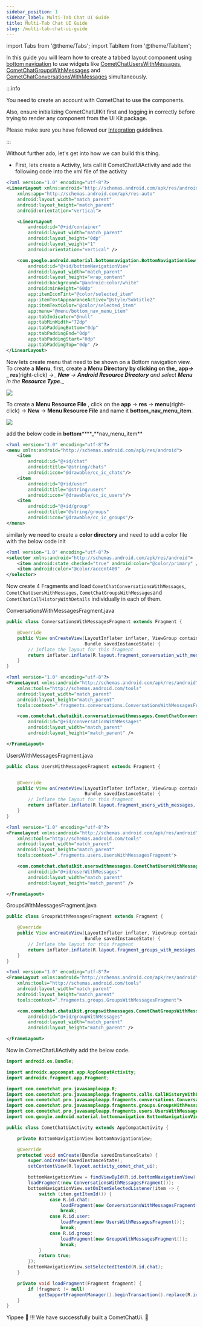 ```yaml
---
sidebar_position: 1
sidebar_label: Multi-Tab Chat UI Guide
title: Multi-Tab Chat UI Guide
slug: /multi-tab-chat-ui-guide
---
```


import Tabs from '@theme/Tabs';
import TabItem from '@theme/TabItem';

In this guide you will learn how to create a tabbed layout component using [bottom navigation](https://m2.material.io/components/bottom-navigation#using-tabs) to use widgets like [CometChatUsersWithMessages](./users-with-messages), [CometChatGroupsWithMessages](./groups-with-messages) and [CometChatConversationsWithMessages](./users-with-messages) simultaneously.

:::info

You need to create an account with CometChat to use the components.

Also, ensure initializing CometChatUIKit first and logging in correctly before trying to render any component from the UI Kit package.

Please make sure you have followed our [Integration](../02-getting-started.md) guidelines.

:::

Without further ado, let's get into how we can build this thing.

- First, lets create a Activity, lets call it CometChatUiActivity and add the following code into the xml file of the activity

<Tabs>
<TabItem value="xml" label="XML">

```xml
<?xml version="1.0" encoding="utf-8"?>
<LinearLayout xmlns:android="http://schemas.android.com/apk/res/android"
    xmlns:app="http://schemas.android.com/apk/res-auto"
    android:layout_width="match_parent"
    android:layout_height="match_parent"
    android:orientation="vertical">

    <LinearLayout
        android:id="@+id/container"
        android:layout_width="match_parent"
        android:layout_height="0dp"
        android:layout_weight="1"
        android:orientation="vertical" />

    <com.google.android.material.bottomnavigation.BottomNavigationView
        android:id="@+id/bottomNavigationView"
        android:layout_width="match_parent"
        android:layout_height="wrap_content"
        android:background="@android:color/white"
        android:minHeight="60dp"
        app:itemIconTint="@color/selected_item"
        app:itemTextAppearanceActive="@style/Subtitle2"
        app:itemTextColor="@color/selected_item"
        app:menu="@menu/bottom_nav_menu_item"
        app:tabIndicator="@null"
        app:tabMinWidth="72dp"
        app:tabPaddingBottom="0dp"
        app:tabPaddingEnd="0dp"
        app:tabPaddingStart="0dp"
        app:tabPaddingTop="0dp" />
</LinearLayout>
```

</TabItem>
</Tabs>

Now lets create menu that need to be shown on a Bottom navigation view. To create a **Menu**, first, create a **Menu Directory** **by clicking on the\_** **app**_**-&gt;**_ **\_ res**(right-click) -&gt;\_ _**New**_ _-&gt;_ _**Android Resource Directory**_ _and select_ _**Menu**_ _in the_ _**Resource Type**_.\_

![](./assets/l9edombe1wtdvkqfyipwq2qk1clm4p1k2h0iuxev0j1pmnwh91sg6tl3lmz18ub4.png)

To create a **Menu Resource File** , click on the **app** -&gt; **res** -&gt; **menu**(right-click) -&gt; **New** -&gt; **Menu Resource File** and name it **bottom_nav_menu_item**.

![](./assets/zb9hggzii3w01gdsa6je0kaw0qy7ebduke22io84jj2159dflf39t22ofkhcmjtq.png)

add the below code in **bottom**_\*\*_**\_**nav_menu_item\*\*

<Tabs>
<TabItem value="xml" label="XML">

```xml
<?xml version="1.0" encoding="utf-8"?>
<menu xmlns:android="http://schemas.android.com/apk/res/android">
    <item
        android:id="@+id/chat"
        android:title="@string/chats"
        android:icon="@drawable/cc_ic_chats"/>
    <item
        android:id="@+id/user"
        android:title="@string/users"
        android:icon="@drawable/cc_ic_users"/>
    <item
        android:id="@+id/group"
        android:title="@string/groups"
        android:icon="@drawable/cc_ic_groups"/>
</menu>
```

</TabItem>
</Tabs>

similarly we need to create a **color directory** and need to add a color file with the below code init

<Tabs>
<TabItem value="xml" label="XML">

```xml
<?xml version="1.0" encoding="utf-8"?>
<selector xmlns:android="http://schemas.android.com/apk/res/android">
    <item android:state_checked="true" android:color="@color/primary" />
    <item android:color="@color/accent400"  />
</selector>
```

</TabItem>
</Tabs>

Now create 4 Fragments and load `CometChatConversationsWithMessages`, `CometChatUsersWithMessages`, `CometChatGroupsWithMessages`and `CometChatCallHistoryWithDetails` individually in each of them.

ConversationsWithMessagesFragment.java

<Tabs>
<TabItem value="java" label="Java">

```java
public class ConversationsWithMessagesFragment extends Fragment {

    @Override
    public View onCreateView(LayoutInflater inflater, ViewGroup container,
                             Bundle savedInstanceState) {
        // Inflate the layout for this fragment
        return inflater.inflate(R.layout.fragment_conversation_with_messages, container, false);
    }
}
```

</TabItem>
</Tabs>

<Tabs>
<TabItem value="xml" label="XML">

```xml
<?xml version="1.0" encoding="utf-8"?>
<FrameLayout xmlns:android="http://schemas.android.com/apk/res/android"
    xmlns:tools="http://schemas.android.com/tools"
    android:layout_width="match_parent"
    android:layout_height="match_parent"
    tools:context=".fragments.conversations.ConversationsWithMessagesFragment">

    <com.cometchat.chatuikit.conversationswithmessages.CometChatConversationWithMessages
        android:id="@+id/conversationWithMessages"
        android:layout_width="match_parent"
        android:layout_height="match_parent" />

</FrameLayout>
```

</TabItem>
</Tabs>

UsersWithMessagesFragment.java

<Tabs>
<TabItem value="java" label="Java">

```java
public class UsersWithMessagesFragment extends Fragment {


    @Override
    public View onCreateView(LayoutInflater inflater, ViewGroup container,
                             Bundle savedInstanceState) {
        // Inflate the layout for this fragment
        return inflater.inflate(R.layout.fragment_users_with_messages, container, false);
    }
}
```

</TabItem>
</Tabs>

<Tabs>
<TabItem value="xml" label="XML">

```xml
<?xml version="1.0" encoding="utf-8"?>
<FrameLayout xmlns:android="http://schemas.android.com/apk/res/android"
    xmlns:tools="http://schemas.android.com/tools"
    android:layout_width="match_parent"
    android:layout_height="match_parent"
    tools:context=".fragments.users.UsersWithMessagesFragment">

    <com.cometchat.chatuikit.userswithmessages.CometChatUsersWithMessages
        android:id="@+id/userWithMessages"
        android:layout_width="match_parent"
        android:layout_height="match_parent" />

</FrameLayout>
```

</TabItem>
</Tabs>

GroupsWithMessagesFragment.java

<Tabs>
<TabItem value="java" label="Java">

```java
public class GroupsWithMessagesFragment extends Fragment {

    @Override
    public View onCreateView(LayoutInflater inflater, ViewGroup container,
                             Bundle savedInstanceState) {
        // Inflate the layout for this fragment
        return inflater.inflate(R.layout.fragment_groups_with_messages, container, false);
    }
}
```

</TabItem>
</Tabs>

<Tabs>
<TabItem value="xml" label="XML">

```xml
<?xml version="1.0" encoding="utf-8"?>
<FrameLayout xmlns:android="http://schemas.android.com/apk/res/android"
    xmlns:tools="http://schemas.android.com/tools"
    android:layout_width="match_parent"
    android:layout_height="match_parent"
    tools:context=".fragments.groups.GroupsWithMessagesFragment">

    <com.cometchat.chatuikit.groupswithmessages.CometChatGroupsWithMessages
        android:id="@+id/groupWithMessages"
        android:layout_width="match_parent"
        android:layout_height="match_parent" />

</FrameLayout>
```

</TabItem>
</Tabs>

Now in CometChatUiActivity add the below code.

<Tabs>
<TabItem value="java" label="Java">

```java
import android.os.Bundle;

import androidx.appcompat.app.AppCompatActivity;
import androidx.fragment.app.Fragment;

import com.cometchat.pro.javasampleapp.R;
import com.cometchat.pro.javasampleapp.fragments.calls.CallHistoryWithDetailsFragment;
import com.cometchat.pro.javasampleapp.fragments.conversations.ConversationsWithMessagesFragment;
import com.cometchat.pro.javasampleapp.fragments.groups.GroupsWithMessagesFragment;
import com.cometchat.pro.javasampleapp.fragments.users.UsersWithMessagesFragment;
import com.google.android.material.bottomnavigation.BottomNavigationView;

public class CometChatUiActivity extends AppCompatActivity {

    private BottomNavigationView bottomNavigationView;

    @Override
    protected void onCreate(Bundle savedInstanceState) {
        super.onCreate(savedInstanceState);
        setContentView(R.layout.activity_comet_chat_ui);

        bottomNavigationView = findViewById(R.id.bottomNavigationView);
        loadFragment(new ConversationsWithMessagesFragment());
        bottomNavigationView.setOnItemSelectedListener(item -> {
            switch (item.getItemId()) {
                case R.id.chat:
                    loadFragment(new ConversationsWithMessagesFragment());
                    break;
                case R.id.user:
                    loadFragment(new UsersWithMessagesFragment());
                    break;
                case R.id.group:
                    loadFragment(new GroupsWithMessagesFragment());
                    break;
            }
            return true;
        });
        bottomNavigationView.setSelectedItemId(R.id.chat);
    }

    private void loadFragment(Fragment fragment) {
        if (fragment != null)
            getSupportFragmentManager().beginTransaction().replace(R.id.container, fragment).commit();
    }
}
```

</TabItem>
</Tabs>

Yippee 🎉 !!! We have successfully built a CometChatUi. 🎉
